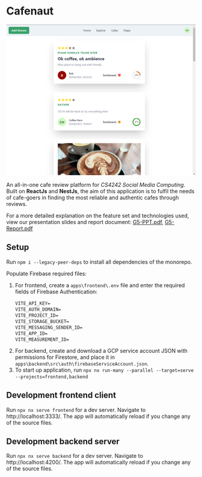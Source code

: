 # Cafenaut

<img src="doc/screenshot.png" height="400" alt="Home Page">

An all-in-one cafe review platform for _CS4242 Social Media Computing_. Built on **ReactJs** and **NestJs**, the aim of this application is to fulfil the
needs of cafe-goers in finding the most reliable and authentic cafes through reviews.

For a more detailed explanation on the feature set and technologies used,
view our presentation slides and report document: [G5-PPT.pdf](doc/G5-PPT.pdf), [G5-Report.pdf](doc/G5-Report.pdf)

## Setup

Run `npm i --legacy-peer-deps` to install all dependencies of the monorepo.

Populate Firebase required files:

1. For frontend, create a `apps\frontend\.env` file and enter the required fields of Firebase Authentication:
    ```
   VITE_API_KEY=
   VITE_AUTH_DOMAIN=
   VITE_PROJECT_ID=
   VITE_STORAGE_BUCKET=
   VITE_MESSAGING_SENDER_ID=
   VITE_APP_ID=
   VITE_MEASUREMENT_ID=
   ```
2. For backend, create and download a GCP service account JSON with permissions for Firestore, and place it
   in `apps\backend\src\auth\firebaseServiceAccount.json`.
3. To start up application, run `npx nx run-many --parallel --target=serve --projects=frontend,backend `

## Development frontend client

Run `npx nx serve frontend` for a dev server. Navigate to http://localhost:3333/. The app will automatically reload if
you change any of the source files.

## Development backend server

Run `npx nx serve backend` for a dev server. Navigate to http://localhost:4200/. The app will automatically reload if
you change any of the source files.
